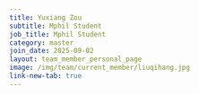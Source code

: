 ```yaml
---
title: Yuxiang Zou
subtitle: Mphil Student
job_title: Mphil Student
category: master
join_date: 2025-09-02
layout: team_member_personal_page
image: /img/team/current_member/liuqihang.jpg
link-new-tab: true
---
```


